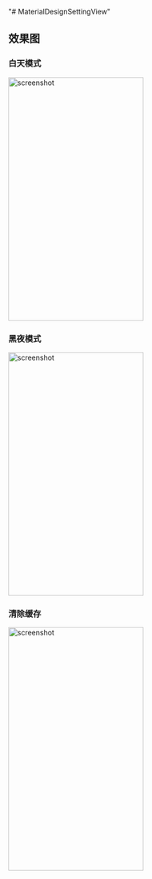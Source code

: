 "# MaterialDesignSettingView"

## 效果图
### 白天模式
<img src="screenshots/device-device-2017-03-16-154112.png"  title="screenshot" width="270" height="486" /> <br>
### 黑夜模式
<img src="screenshots/device-device-2017-03-16-154130.png"  title="screenshot" width="270" height="486" /> <br>
### 清除缓存
<img src="screenshots/device-device-2017-03-16-154159.png"  title="screenshot" width="270" height="486" /> <br>
